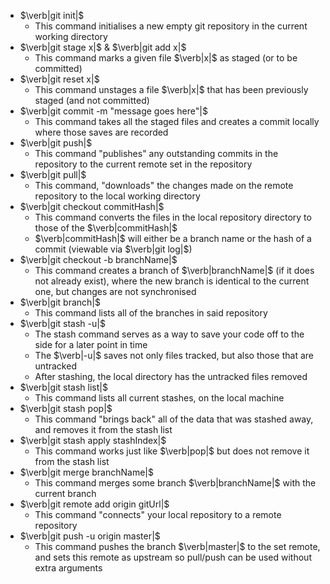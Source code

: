 - $\verb|git init|$
	- This command initialises a new empty git repository in the current working directory
- $\verb|git stage x|$ & $\verb|git add x|$
	- This command marks a given file $\verb|x|$ as staged (or to be committed)
- $\verb|git reset x|$
	- This command unstages a file $\verb|x|$ that has been previously staged (and not committed)
- $\verb|git commit -m "message goes here"|$
	- This command takes all the staged files and creates a commit locally where those saves are recorded
- $\verb|git push|$
	- This command "publishes" any outstanding commits in the repository to the current remote set in the repository
- $\verb|git pull|$
	- This command, "downloads" the changes made on the remote repository to the local working directory
- $\verb|git checkout commitHash|$
	- This command converts the files in the local repository directory to those of the $\verb|commitHash|$
	- $\verb|commitHash|$ will either be a branch name or the hash of a commit (viewable via $\verb|git log|$)
- $\verb|git checkout -b branchName|$
	- This command creates a branch of $\verb|branchName|$ (if it does not already exist), where the new branch is identical to the current one, but changes are not synchronised
- $\verb|git branch|$
	- This command lists all of the branches in said repository
- $\verb|git stash -u|$
	- The stash command serves as a way to save your code off to the side for a later point in time
	- The $\verb|-u|$ saves not only files tracked, but also those that are untracked
	- After stashing, the local directory has the untracked files removed
- $\verb|git stash list|$
	- This command lists all current stashes, on the local machine
- $\verb|git stash pop|$
	- This command "brings back" all of the data that was stashed away, and removes it from the stash list
- $\verb|git stash apply stashIndex|$
	- This command works just like $\verb|pop|$ but does not remove it from the stash list
- $\verb|git merge branchName|$
	- This command merges some branch $\verb|branchName|$ with the current branch
- $\verb|git remote add origin gitUrl|$
	- This command "connects" your local repository to a remote repository
- $\verb|git push -u origin master|$
	- This command pushes the branch $\verb|master|$ to the set remote, and sets this remote as upstream so pull/push can be used without extra arguments